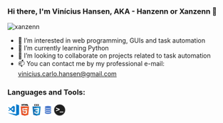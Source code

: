 ### Hi there, I'm Vinícius Hansen, AKA - Hanzenn or Xanzenn 👋
<p align="left"> <img src="https://komarev.com/ghpvc/?username=xanzenn&label=Profile%20views&color=0e75b6&style=flat" alt="xanzenn" /> </p>

- 👀 I’m interested in web programming, GUIs and task automation
- 🌱 I’m currently learning Python
- 💞️ I’m looking to collaborate on projects related to task automation
- 📫 You can contact me by my professional e-mail: vinicius.carlo.hansen@gmail.com

### Languages and Tools:

<img align="left" alt="Visual Studio Code" width="26px" src="https://raw.githubusercontent.com/github/explore/80688e429a7d4ef2fca1e82350fe8e3517d3494d/topics/visual-studio-code/visual-studio-code.png" />
<img align="left" alt="HTML5" width="26px" src="https://raw.githubusercontent.com/github/explore/80688e429a7d4ef2fca1e82350fe8e3517d3494d/topics/html/html.png" />
<img align="left" alt="CSS3" width="26px" src="https://raw.githubusercontent.com/github/explore/80688e429a7d4ef2fca1e82350fe8e3517d3494d/topics/css/css.png" />
<img align="left" alt="SQL" width="26px" src="https://raw.githubusercontent.com/github/explore/80688e429a7d4ef2fca1e82350fe8e3517d3494d/topics/sql/sql.png" />
<img align="left" alt="Terminal" width="26px" src="https://raw.githubusercontent.com/github/explore/80688e429a7d4ef2fca1e82350fe8e3517d3494d/topics/terminal/terminal.png" />
